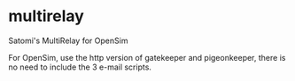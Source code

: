 # multirelay
Satomi's MultiRelay for OpenSim

For OpenSim, use the http version of gatekeeper and pigeonkeeper,
there is no need to include the 3 e-mail scripts.

